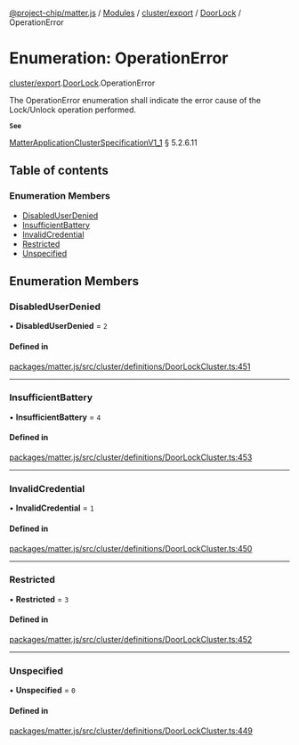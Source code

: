 [@project-chip/matter.js](../README.md) / [Modules](../modules.md) / [cluster/export](../modules/cluster_export.md) / [DoorLock](../modules/cluster_export.DoorLock.md) / OperationError

# Enumeration: OperationError

[cluster/export](../modules/cluster_export.md).[DoorLock](../modules/cluster_export.DoorLock.md).OperationError

The OperationError enumeration shall indicate the error cause of the Lock/Unlock operation performed.

**`See`**

[MatterApplicationClusterSpecificationV1_1](../interfaces/spec_export.MatterApplicationClusterSpecificationV1_1.md) § 5.2.6.11

## Table of contents

### Enumeration Members

- [DisabledUserDenied](cluster_export.DoorLock.OperationError.md#disableduserdenied)
- [InsufficientBattery](cluster_export.DoorLock.OperationError.md#insufficientbattery)
- [InvalidCredential](cluster_export.DoorLock.OperationError.md#invalidcredential)
- [Restricted](cluster_export.DoorLock.OperationError.md#restricted)
- [Unspecified](cluster_export.DoorLock.OperationError.md#unspecified)

## Enumeration Members

### DisabledUserDenied

• **DisabledUserDenied** = ``2``

#### Defined in

[packages/matter.js/src/cluster/definitions/DoorLockCluster.ts:451](https://github.com/project-chip/matter.js/blob/e87b236f/packages/matter.js/src/cluster/definitions/DoorLockCluster.ts#L451)

___

### InsufficientBattery

• **InsufficientBattery** = ``4``

#### Defined in

[packages/matter.js/src/cluster/definitions/DoorLockCluster.ts:453](https://github.com/project-chip/matter.js/blob/e87b236f/packages/matter.js/src/cluster/definitions/DoorLockCluster.ts#L453)

___

### InvalidCredential

• **InvalidCredential** = ``1``

#### Defined in

[packages/matter.js/src/cluster/definitions/DoorLockCluster.ts:450](https://github.com/project-chip/matter.js/blob/e87b236f/packages/matter.js/src/cluster/definitions/DoorLockCluster.ts#L450)

___

### Restricted

• **Restricted** = ``3``

#### Defined in

[packages/matter.js/src/cluster/definitions/DoorLockCluster.ts:452](https://github.com/project-chip/matter.js/blob/e87b236f/packages/matter.js/src/cluster/definitions/DoorLockCluster.ts#L452)

___

### Unspecified

• **Unspecified** = ``0``

#### Defined in

[packages/matter.js/src/cluster/definitions/DoorLockCluster.ts:449](https://github.com/project-chip/matter.js/blob/e87b236f/packages/matter.js/src/cluster/definitions/DoorLockCluster.ts#L449)
